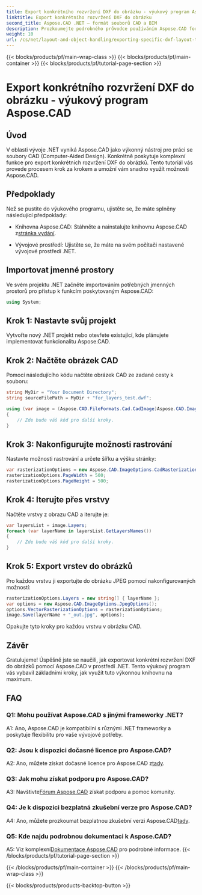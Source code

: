 ```yaml
---
title: Export konkrétního rozvržení DXF do obrázku - výukový program Aspose.CAD
linktitle: Export konkrétního rozvržení DXF do obrázku
second_title: Aspose.CAD .NET – formát souborů CAD a BIM
description: Prozkoumejte podrobného průvodce používáním Aspose.CAD for .NET k exportu konkrétních rozvržení DXF do obrázků. Maximalizujte efektivitu svého vývoje .NET pomocí tohoto výkonného tutoriálu.
weight: 10
url: /cs/net/layout-and-object-handling/exporting-specific-dxf-layout-to-image/
---
```


{{< blocks/products/pf/main-wrap-class >}}
{{< blocks/products/pf/main-container >}}
{{< blocks/products/pf/tutorial-page-section >}}

# Export konkrétního rozvržení DXF do obrázku - výukový program Aspose.CAD

## Úvod

V oblasti vývoje .NET vyniká Aspose.CAD jako výkonný nástroj pro práci se soubory CAD (Computer-Aided Design). Konkrétně poskytuje komplexní funkce pro export konkrétních rozvržení DXF do obrázků. Tento tutoriál vás provede procesem krok za krokem a umožní vám snadno využít možnosti Aspose.CAD.

## Předpoklady

Než se pustíte do výukového programu, ujistěte se, že máte splněny následující předpoklady:

-  Knihovna Aspose.CAD: Stáhněte a nainstalujte knihovnu Aspose.CAD z[stránka vydání](https://releases.aspose.com/cad/net/).

- Vývojové prostředí: Ujistěte se, že máte na svém počítači nastavené vývojové prostředí .NET.

## Importovat jmenné prostory

Ve svém projektu .NET začněte importováním potřebných jmenných prostorů pro přístup k funkcím poskytovaným Aspose.CAD:

```csharp
using System;
```

## Krok 1: Nastavte svůj projekt

Vytvořte nový .NET projekt nebo otevřete existující, kde plánujete implementovat funkcionalitu Aspose.CAD.

## Krok 2: Načtěte obrázek CAD

Pomocí následujícího kódu načtěte obrázek CAD ze zadané cesty k souboru:

```csharp
string MyDir = "Your Document Directory";
string sourceFilePath = MyDir + "for_layers_test.dwf";

using (var image = (Aspose.CAD.FileFormats.Cad.CadImage)Aspose.CAD.Image.Load(sourceFilePath))
{
    // Zde bude váš kód pro další kroky.
}
```

## Krok 3: Nakonfigurujte možnosti rastrování

Nastavte možnosti rastrování a určete šířku a výšku stránky:

```csharp
var rasterizationOptions = new Aspose.CAD.ImageOptions.CadRasterizationOptions();
rasterizationOptions.PageWidth = 500;
rasterizationOptions.PageHeight = 500;
```

## Krok 4: Iterujte přes vrstvy

Načtěte vrstvy z obrazu CAD a iterujte je:

```csharp
var layersList = image.Layers;
foreach (var layerName in layersList.GetLayersNames())
{
    // Zde bude váš kód pro další kroky.
}
```

## Krok 5: Export vrstev do obrázků

Pro každou vrstvu ji exportujte do obrázku JPEG pomocí nakonfigurovaných možností:

```csharp
rasterizationOptions.Layers = new string[] { layerName };
var options = new Aspose.CAD.ImageOptions.JpegOptions();
options.VectorRasterizationOptions = rasterizationOptions;
image.Save(layerName + "_out.jpg", options);
```

Opakujte tyto kroky pro každou vrstvu v obrázku CAD.

## Závěr

Gratulujeme! Úspěšně jste se naučili, jak exportovat konkrétní rozvržení DXF do obrázků pomocí Aspose.CAD v prostředí .NET. Tento výukový program vás vybavil základními kroky, jak využít tuto výkonnou knihovnu na maximum.

## FAQ

### Q1: Mohu používat Aspose.CAD s jinými frameworky .NET?

A1: Ano, Aspose.CAD je kompatibilní s různými .NET frameworky a poskytuje flexibilitu pro vaše vývojové potřeby.

### Q2: Jsou k dispozici dočasné licence pro Aspose.CAD?

 A2: Ano, můžete získat dočasné licence pro Aspose.CAD z[tady](https://purchase.aspose.com/temporary-license/).

### Q3: Jak mohu získat podporu pro Aspose.CAD?

 A3: Navštivte[Fórum Aspose.CAD](https://forum.aspose.com/c/cad/19) získat podporu a pomoc komunity.

### Q4: Je k dispozici bezplatná zkušební verze pro Aspose.CAD?

 A4: Ano, můžete prozkoumat bezplatnou zkušební verzi Aspose.CAD[tady](https://releases.aspose.com/).

### Q5: Kde najdu podrobnou dokumentaci k Aspose.CAD?

 A5: Viz komplexní[Dokumentace Aspose.CAD](https://reference.aspose.com/cad/net/) pro podrobné informace.
{{< /blocks/products/pf/tutorial-page-section >}}

{{< /blocks/products/pf/main-container >}}
{{< /blocks/products/pf/main-wrap-class >}}

{{< blocks/products/products-backtop-button >}}
